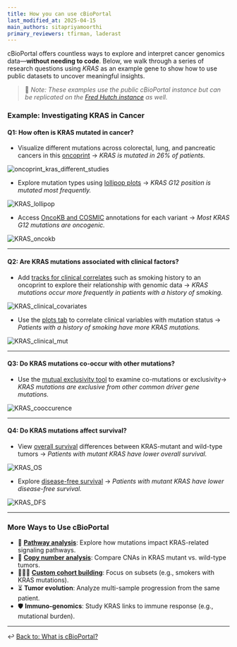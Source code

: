 ```yaml
---
title: How you can use cBioPortal
last_modified_at: 2025-04-15
main_authors: sitapriyamoorthi
primary_reviewers: tfirman, laderast  
---
```


cBioPortal offers countless ways to explore and interpret cancer genomics data—**without needing to code**. Below, we walk through a series of research questions using *KRAS* as an example gene to show how to use public datasets to uncover meaningful insights.

> 📝 *Note: These examples use the public cBioPortal instance but can be replicated on the [Fred Hutch instance](https://cbioportal.fredhutch.org/) as well.*

### Example: Investigating KRAS in Cancer

#### **Q1: How often is KRAS mutated in cancer?**

- Visualize different mutations across colorectal, lung, and pancreatic cancers in this [oncoprint](https://www.cbioportal.org/results/oncoprint?cancer_study_list=nsclc_tcga_broad_2016%2Cpaad_tcga%2Ccoadread_tcga&tab_index=tab_visualize&profileFilter=mutations%2Cgistic%2Ccna%2Cstructural_variants&case_set_id=all&Action=Submit&gene_list=KRAS&comparison_subtab=survival) → *KRAS is mutated in 26% of patients.*
  
![oncoprint_kras_different_studies](/datademos/assets/cbio_01_oncoprint_kras_different_studies.png)

- Explore mutation types using [lollipop plots](https://www.cbioportal.org/results/mutations?cancer_study_list=nsclc_tcga_broad_2016%2Cpaad_tcga%2Ccoadread_tcga&tab_index=tab_visualize&profileFilter=mutations%2Cgistic%2Ccna%2Cstructural_variants&case_set_id=all&Action=Submit&gene_list=KRAS&comparison_subtab=survival) → *KRAS G12 position is mutated most frequently.*
  
![KRAS_lollipop](/datademos/assets/cbio_02_KRAS_lollipop.png) 

- Access [OncoKB and COSMIC](https://www.cbioportal.org/results/mutations?cancer_study_list=nsclc_tcga_broad_2016%2Cpaad_tcga%2Ccoadread_tcga&tab_index=tab_visualize&profileFilter=mutations%2Cgistic%2Ccna%2Cstructural_variants&case_set_id=all&Action=Submit&gene_list=KRAS&comparison_subtab=survival) annotations for each variant → *Most KRAS G12 mutations are oncogenic.*
  
![KRAS_oncokb](/datademos/assets/cbio_03_KRAS_oncokb.png)

---

#### **Q2: Are KRAS mutations associated with clinical factors?**

- Add [tracks for clinical correlates](https://www.cbioportal.org/results/oncoprint?cancer_study_list=nsclc_tcga_broad_2016%2Cpaad_tcga%2Ccoadread_tcga&tab_index=tab_visualize&profileFilter=mutations%2Cgistic%2Ccna%2Cstructural_variants&case_set_id=all&Action=Submit&gene_list=KRAS&comparison_subtab=survival) such as smoking history to an oncoprint to explore their relationship with genomic data → *KRAS mutations occur more frequently in patients with a history of smoking.*

![KRAS_clinical_covariates](/datademos/assets/cbio_04_KRAS_clinical_covariates.png)

- Use the [plots tab](https://www.cbioportal.org/results/plots?cancer_study_list=nsclc_tcga_broad_2016%2Cpaad_tcga%2Ccoadread_tcga&tab_index=tab_visualize&profileFilter=mutations%2Cgistic%2Ccna%2Cstructural_variants&case_set_id=all&Action=Submit&gene_list=KRAS&comparison_subtab=survival&plots_horz_selection=%7B%22dataType%22%3A%22clinical_attribute%22%2C%22selectedDataSourceOption%22%3A%22SMOKING_HISTORY%22%7D&plots_vert_selection=%7B%22selectedGeneOption%22%3A3845%2C%22dataType%22%3A%22MUTATION_EXTENDED%22%2C%22mutationCountBy%22%3A%22MutationType%22%7D&plots_coloring_selection=%7B%22colorByCopyNumber%22%3A%22false%22%2C%22colorBySv%22%3A%22false%22%7D) to correlate clinical variables with mutation status → *Patients with a history of smoking have more KRAS mutations.*

![KRAS_clinical_mut](/datademos/assets/cbio_05_KRAS_clinical_mut.png)

---

#### **Q3: Do KRAS mutations co-occur with other mutations?**

- Use the [mutual exclusivity tool](https://www.cbioportal.org/results/mutualExclusivity?cancer_study_list=nsclc_tcga_broad_2016%2Cpaad_tcga%2Ccoadread_tcga&tab_index=tab_visualize&profileFilter=mutations%2Cgistic%2Ccna%2Cstructural_variants&case_set_id=all&Action=Submit&gene_list=KRAS%250AEGFR%250ACDKN2A&comparison_subtab=clinical&Z_SCORE_THRESHOLD=2.0&RPPA_SCORE_THRESHOLD=2.0&geneset_list=%20) to examine co-mutations or exclusivity→ *KRAS mutations are exclusive from other common driver gene mutations.*
  
![KRAS_cooccurence](/datademos/assets/cbio_06_KRAS_cooccurence.png)

---

#### **Q4: Do KRAS mutations affect survival?**

- View [overall survival](https://www.cbioportal.org/results/comparison?cancer_study_list=nsclc_tcga_broad_2016%2Cpaad_tcga%2Ccoadread_tcga&tab_index=tab_visualize&profileFilter=mutations%2Cgistic%2Ccna%2Cstructural_variants&case_set_id=all&Action=Submit&gene_list=KRAS&comparison_subtab=survival) differences between KRAS-mutant and wild-type tumors → *Patients with mutant KRAS have lower overall survival.*
  
![KRAS_OS](/datademos/assets/cbio_07_KRAS_OS.png)

- Explore [disease-free survival](https://www.cbioportal.org/results/comparison?cancer_study_list=nsclc_tcga_broad_2016%2Cpaad_tcga%2Ccoadread_tcga&tab_index=tab_visualize&profileFilter=mutations%2Cgistic%2Ccna%2Cstructural_variants&case_set_id=all&Action=Submit&gene_list=KRAS&comparison_subtab=survival&Z_SCORE_THRESHOLD=2.0&RPPA_SCORE_THRESHOLD=2.0&geneset_list=%20) → *Patients with mutant KRAS have lower disease-free survival.*
  
![KRAS_DFS](/datademos/assets/cbio_08_KRAS_DFS.png)

---

### More Ways to Use cBioPortal

- 🔬 [**Pathway analysis**](https://www.cbioportal.org/results/pathways?cancer_study_list=nsclc_tcga_broad_2016%2Cpaad_tcga%2Ccoadread_tcga&tab_index=tab_visualize&profileFilter=mutations%2Cgistic%2Ccna%2Cstructural_variants&case_set_id=all&Action=Submit&gene_list=KRAS&comparison_subtab=survival&Z_SCORE_THRESHOLD=2.0&RPPA_SCORE_THRESHOLD=2.0&geneset_list=%20): Explore how mutations impact KRAS-related signaling pathways.
- 🧬 [**Copy number analysis**](https://www.cbioportal.org/results/cnSegments?cancer_study_list=nsclc_tcga_broad_2016%2Cpaad_tcga%2Ccoadread_tcga&tab_index=tab_visualize&profileFilter=mutations%2Cgistic%2Ccna%2Cstructural_variants&case_set_id=all&Action=Submit&gene_list=KRAS&comparison_subtab=survival&Z_SCORE_THRESHOLD=2.0&RPPA_SCORE_THRESHOLD=2.0&geneset_list=%20): Compare CNAs in KRAS mutant vs. wild-type tumors.
- 🧑‍🤝‍🧑 [**Custom cohort building**](https://www.cbioportal.org/study/summary?id=nsclc_tcga_broad_2016%2Cpaad_tcga%2Ccoadread_tcga): Focus on subsets (e.g., smokers with KRAS mutations).
- ⏳ **Tumor evolution**: Analyze multi-sample progression from the same patient.
- 🛡️ **Immuno-genomics**: Study KRAS links to immune response (e.g., mutational burden).

---

↩️ [Back to: What is cBioPortal?](/datademos/fh-cbio-intro#what-is-cbioportal)
